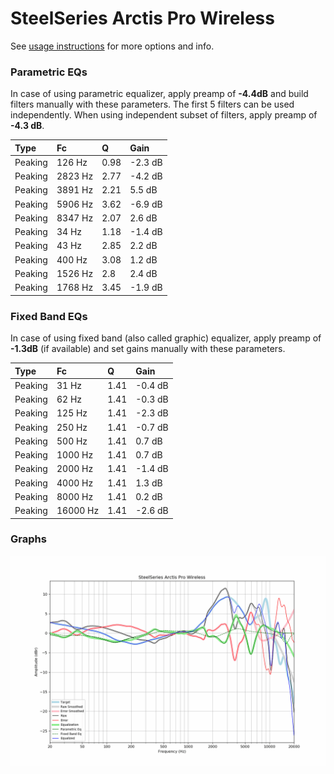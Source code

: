 # SteelSeries Arctis Pro Wireless
See [usage instructions](https://github.com/jaakkopasanen/AutoEq#usage) for more options and info.

### Parametric EQs
In case of using parametric equalizer, apply preamp of **-4.4dB** and build filters manually
with these parameters. The first 5 filters can be used independently.
When using independent subset of filters, apply preamp of **-4.3 dB**.

| Type    | Fc      |    Q | Gain    |
|:--------|:--------|:-----|:--------|
| Peaking | 126 Hz  | 0.98 | -2.3 dB |
| Peaking | 2823 Hz | 2.77 | -4.2 dB |
| Peaking | 3891 Hz | 2.21 | 5.5 dB  |
| Peaking | 5906 Hz | 3.62 | -6.9 dB |
| Peaking | 8347 Hz | 2.07 | 2.6 dB  |
| Peaking | 34 Hz   | 1.18 | -1.4 dB |
| Peaking | 43 Hz   | 2.85 | 2.2 dB  |
| Peaking | 400 Hz  | 3.08 | 1.2 dB  |
| Peaking | 1526 Hz | 2.8  | 2.4 dB  |
| Peaking | 1768 Hz | 3.45 | -1.9 dB |

### Fixed Band EQs
In case of using fixed band (also called graphic) equalizer, apply preamp of **-1.3dB**
(if available) and set gains manually with these parameters.

| Type    | Fc       |    Q | Gain    |
|:--------|:---------|:-----|:--------|
| Peaking | 31 Hz    | 1.41 | -0.4 dB |
| Peaking | 62 Hz    | 1.41 | -0.3 dB |
| Peaking | 125 Hz   | 1.41 | -2.3 dB |
| Peaking | 250 Hz   | 1.41 | -0.7 dB |
| Peaking | 500 Hz   | 1.41 | 0.7 dB  |
| Peaking | 1000 Hz  | 1.41 | 0.7 dB  |
| Peaking | 2000 Hz  | 1.41 | -1.4 dB |
| Peaking | 4000 Hz  | 1.41 | 1.3 dB  |
| Peaking | 8000 Hz  | 1.41 | 0.2 dB  |
| Peaking | 16000 Hz | 1.41 | -2.6 dB |

### Graphs
![](./SteelSeries%20Arctis%20Pro%20Wireless.png)